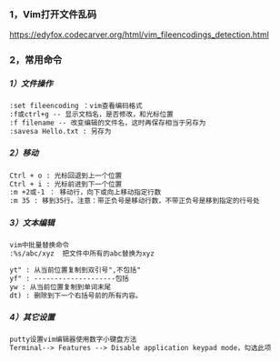 ### 1，Vim打开文件乱码

https://edyfox.codecarver.org/html/vim_fileencodings_detection.html

### 2，常用命令

##### 1）文件操作

```txt
:set fileencoding ：vim查看编码格式
:f或ctrl+g -- 显示文档名，是否修改，和光标位置
:f filename -- 改变编辑的文件名，这时再保存相当于另存为
:savesa Hello.txt : 另存为
```

##### 2）移动

```txt
Ctrl + o : 光标回退到上一个位置
Ctrl + i : 光标前进到下一个位置
:m +2或-1 ： 移动行，向下或向上移动指定行数
:m 35 : 移到35行。注意：带正负号是移动行数，不带正负号是移到指定的行号处
```



##### 3）文本编辑

```txt
vim中批量替换命令
:%s/abc/xyz  把文件中所有的abc替换为xyz

yt" : 从当前位置复制到双引号",不包括"
yf" : --------------------包括
yw : 从当前位置复制到单词末尾
dt) : 删除到下一个右括号前的所有内容。

```

##### 4）其它设置

```txt
putty设置vim编辑器使用数字小键盘方法
Terminal--> Features --> Disable application keypad mode，勾选此项
```



